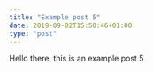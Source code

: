 ```yaml
---
title: "Example post 5"
date: 2019-09-02T15:50:46+01:00
type: "post"
---
```

Hello there, this is an example post 5
